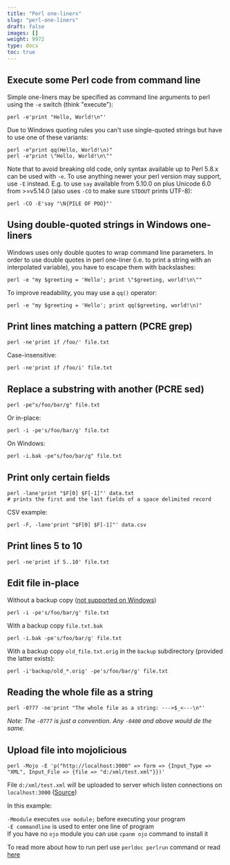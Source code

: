 ```yaml
---
title: "Perl one-liners"
slug: "perl-one-liners"
draft: false
images: []
weight: 9972
type: docs
toc: true
---
```


## Execute some Perl code from command line
Simple one-liners may be specified as command line arguments to perl using the `-e` switch (think "execute"):

    perl -e'print "Hello, World!\n"'

Due to Windows quoting rules you can't use single-quoted strings but have to use one of these variants:

    perl -e"print qq(Hello, World!\n)"
    perl -e"print \"Hello, World!\n\""

Note that to avoid breaking old code, only syntax available up to Perl 5.8.x can be used with `-e`. To use anything newer your perl version may support, use `-E` instead. E.g. to use `say` available from 5.10.0 on plus Unicode 6.0 from >=v5.14.0 (also uses `-CO` to make sure `STDOUT` prints UTF-8):
<!-- if version [gte 5.14.0] -->
    perl -CO -E'say "\N{PILE OF POO}"'
<!-- end version if -->

## Using double-quoted strings in Windows one-liners
Windows uses only double quotes to wrap command line parameters. In order to use double quotes in perl one-liner (i.e. to print a string with an interpolated variable), you have to escape them with backslashes:

    perl -e "my $greeting = 'Hello'; print \"$greeting, world!\n\""

To improve readability, you may use a `qq()` operator:

    perl -e "my $greeting = 'Hello'; print qq($greeting, world!\n)"


## Print lines matching a pattern (PCRE grep)
    perl -ne'print if /foo/' file.txt

Case-insensitive:

    perl -ne'print if /foo/i' file.txt

## Replace a substring with another (PCRE sed)
    perl -pe"s/foo/bar/g" file.txt

Or in-place:

    perl -i -pe's/foo/bar/g' file.txt

On Windows:

    perl -i.bak -pe"s/foo/bar/g" file.txt

## Print only certain fields
    perl -lane'print "$F[0] $F[-1]"' data.txt
    # prints the first and the last fields of a space delimited record

CSV example:

    perl -F, -lane'print "$F[0] $F[-1]"' data.csv


## Print lines 5 to 10
    perl -ne'print if 5..10' file.txt

## Edit file in-place
Without a backup copy ([not supported on Windows](http://stackoverflow.com/a/2616900/1529709))

    perl -i -pe's/foo/bar/g' file.txt

With a backup copy `file.txt.bak`

    perl -i.bak -pe's/foo/bar/g' file.txt

With a backup copy `old_file.txt.orig` in the `backup` subdirectory (provided the latter exists):

    perl -i'backup/old_*.orig' -pe's/foo/bar/g' file.txt

## Reading the whole file as a string
    perl -0777 -ne'print "The whole file as a string: --->$_<---\n"'

_Note: The `-0777` is just a convention. Any `-0400` and above would de the same._

## Upload file into mojolicious
    perl -Mojo -E 'p("http://localhost:3000" => form => {Input_Type => "XML", Input_File => {file => "d:/xml/test.xml"}})'

File `d:/xml/test.xml` will be uploaded to server which listen connections on `localhost:3000` ([Source](http://stackoverflow.com/a/37675542/4632019))

In this example:

  `-Mmodule` executes `use module;` before executing your program  
  `-E commandline` is used to enter one line of program  
  If you have no `ojo` module you can use `cpanm ojo` command to install it

To read more about how to run perl use `perldoc perlrun` command or read [here](http://perldoc.perl.org/perlrun.html)

